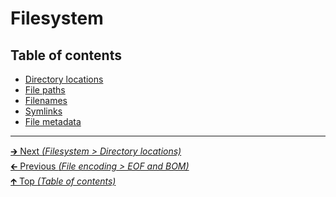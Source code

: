 # Filesystem

## Table of contents

- [Directory locations](directory_locations.md)
- [File paths](file_paths.md)
- [Filenames](filenames.md)
- [Symlinks](symlinks.md)
- [File metadata](file_metadata.md)

<hr>

[🡲 Next _(Filesystem > Directory locations)_](directory_locations.md)<br>
[🡰 Previous _(File encoding > EOF and BOM)_](../file_encoding/eof_bom.md)<br>
[🡱 Top _(Table of contents)_](../../README.md#table-of-contents)<br>

